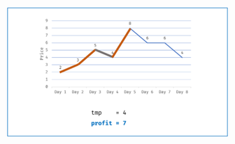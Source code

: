 ![图1 贪心法求解](https://github.com/Black-Egg/algorithm_implement/blob/master/study_notes/ComputerNetwork/LeetCode122_%E8%B4%AA%E5%BF%83%E6%B3%955.png)
